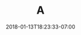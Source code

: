 ---
title: "A"
date: 2018-01-13T18:23:33-07:00
type: "resources"
content: "Orchestrating Big Data with Apache Airflow"
file: "/assets/whitepapers/GuideToApacheAirflow.pdf"
image: "/assets/img/cv/resources/orchestrating-big-data-with-apache-airflow.png"
---